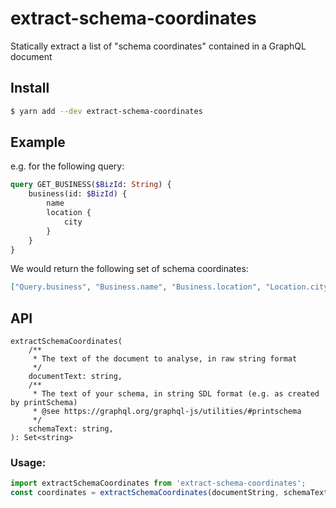 # extract-schema-coordinates

Statically extract a list of "schema coordinates" contained in a GraphQL document

## Install

```bash
$ yarn add --dev extract-schema-coordinates
```

## Example

e.g. for the following query:

```graphql
query GET_BUSINESS($BizId: String) {
    business(id: $BizId) {
        name
        location {
            city
        }
    }
}
```

We would return the following set of schema coordinates:

```json
["Query.business", "Business.name", "Business.location", "Location.city"]
```

## API

```
extractSchemaCoordinates(
    /**
     * The text of the document to analyse, in raw string format
     */
    documentText: string,
    /**
     * The text of your schema, in string SDL format (e.g. as created by printSchema)
     * @see https://graphql.org/graphql-js/utilities/#printschema
     */
    schemaText: string,
): Set<string>
```

### Usage:

```js
import extractSchemaCoordinates from 'extract-schema-coordinates';
const coordinates = extractSchemaCoordinates(documentString, schemaText);
```
